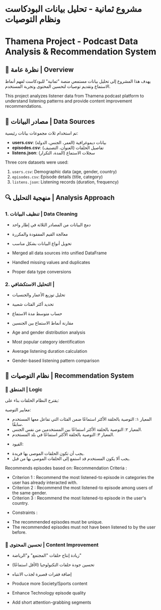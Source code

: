 # مشروع ثمانية - تحليل بيانات البودكاست ونظام التوصيات

# Thamena Project - Podcast Data Analysis & Recommendation System

## 📌 نظرة عامة | Overview

يهدف هذا المشروع إلى تحليل بيانات مستمعي منصة "ثمانية" للبودكاست لفهم أنماط الاستماع وتقديم توصيات لتحسين المحتوى وتجربة المستخدم.

This project analyzes listener data from Thamena podcast platform to understand listening patterns and provide content improvement recommendations.

## 📂 مصادر البيانات | Data Sources

تم استخدام ثلاث مجموعات بيانات رئيسية:

- **users.csv**: بيانات ديموغرافية (العمر، الجنس، الدولة)
- **episodes.csv**: تفاصيل الحلقات (العنوان، التصنيف)
- **listens.json**: سجلات الاستماع (المدة، التكرار)

Three core datasets were used:

1. `users.csv`: Demographic data (age, gender, country)
2. `episodes.csv`: Episode details (title, category)
3. `listens.json`: Listening records (duration, frequency)

## 🔍 منهجية التحليل | Analysis Approach

### 1. تنظيف البيانات | Data Cleaning

- دمج البيانات من المصادر الثلاثة في إطار واحد
- معالجة القيم المفقودة والمكررة
- تحويل أنواع البيانات بشكل مناسب

- Merged all data sources into unified DataFrame
- Handled missing values and duplicates
- Proper data type conversions

### 2. التحليل الاستكشافي |

- تحليل توزيع الأعمار والجنسيات
- تحديد أكثر الفئات شعبية
- حساب متوسط مدة الاستماع
- مقارنة أنماط الاستماع بين الجنسين

- Age and gender distribution analysis
- Most popular category identification
- Average listening duration calculation
- Gender-based listening pattern comparison

## 🚀 نظام التوصيات | Recommendation System

### 📌 المنطق | Logic

يقترح النظام الحلقات بناء على:

معايير التوصية:

- المعيار ١: التوصية بالحلقة الأكثر استماعًا ضمن الفئات التي تفاعل معها المستخدم سابقًا.
- المعيار ٢: التوصية بالحلقة الأكثر استماعًا بين المستخدمين من نفس الجنس.
- المعيار ٣: التوصية بالحلقة الأكثر استماعًا في بلد المستخدم.

* القيود:

- يجب أن تكون الحلقات الموصى بها فريدة.
- يجب ألا يكون المستخدم قد استمع إلى الحلقات الموصى بها من قبل.

Recommends episodes based on:
Recommendation Criteria :

- Criterion 1 : Recommend the most listened-to episode in categories the user has already interacted with.
- Criterion 2 : Recommend the most listened-to episode among users of the same gender.
- Criterion 3 : Recommend the most listened-to episode in the user's country.

* Constraints :

- The recommended episodes must be unique.
- The recommended episodes must not have been listened to by the user before.

### 🎤 تحسين المحتوى | Content Improvement

- زيادة إنتاج حلقات "المجتمع" و"الرياضة"
- تحسين جودة حلقات التكنولوجيا (الأقل استماعًا)
- إضافة فقرات قصيرة لجذب الانتباه

- Produce more Society/Sports content
- Enhance Technology episode quality
- Add short attention-grabbing segments
